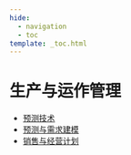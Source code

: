 ```yaml
---
hide:
  - navigation
  - toc
template: _toc.html
---
```


# 生产与运作管理

* [预测技术](forecast.md)
* [预测与需求建模](fdm.md)
* [销售与经营计划](planning.md)